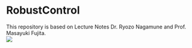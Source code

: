 # RobustControl
This repository is based on Lecture Notes Dr. Ryozo Nagamune and Prof. Masayuki Fujita.<br />
<img src="https://render.githubusercontent.com/render/math?math=G(s)=\frac{1}{s+1}e^{-\theta s}"><br />
